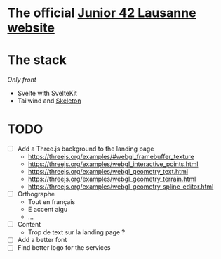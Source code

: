 # The official [Junior 42 Lausanne website](https://junior-42lausanne.github.io/)

# The stack

_Only front_

- Svelte with SvelteKit
- Tailwind and [Skeleton](https://www.skeleton.dev/)

# TODO

- [ ] Add a Three.js background to the landing page
  - https://threejs.org/examples/#webgl_framebuffer_texture
  - https://threejs.org/examples/webgl_interactive_points.html
  - https://threejs.org/examples/webgl_geometry_text.html
  - https://threejs.org/examples/webgl_geometry_terrain.html
  - https://threejs.org/examples/webgl_geometry_spline_editor.html
- [ ] Orthographe
  - Tout en français
  - E accent aigu
  - ...
- [ ] Content
  - Trop de text sur la landing page ?
- [ ] Add a better font
- [ ] Find better logo for the services
